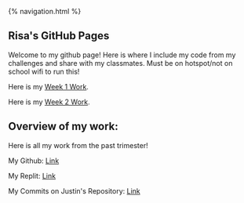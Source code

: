 {% navigation.html %}

## Risa's GitHub Pages

Welcome to my github page! Here is where I include my code from my challenges and share with my classmates. Must be on hotspot/not on school wifi to run this!

Here is my [Week 1 Work](/personaltech/week1).

Here is my [Week 2 Work](/personaltech/week2).



## Overview of my work:

Here is all my work from the past trimester!

My Github: [Link](https://github.com/risaiwazaki/personaltech)

My Replit: [Link](https://replit.com/@risaiwazaki/risachallenge)

My Commits on Justin's Repository: [Link](https://github.com/jli615/justincode/commits?author=risaiwazaki)
